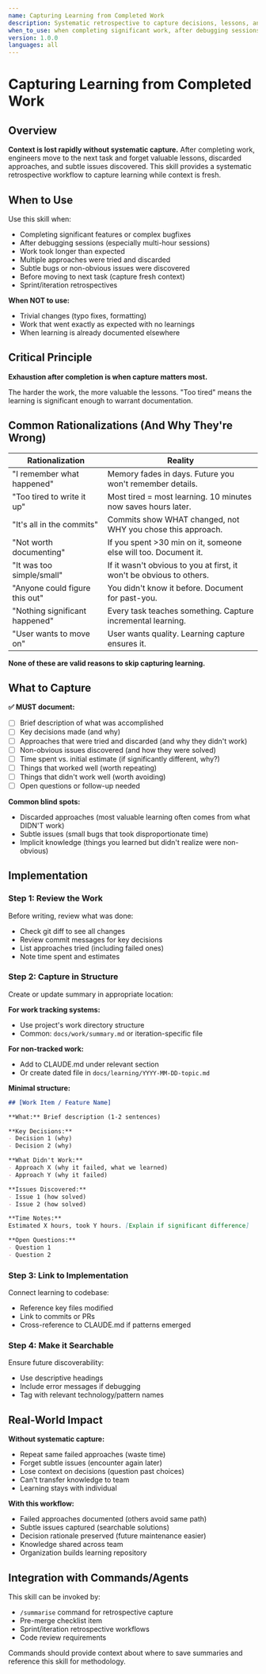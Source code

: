 ```yaml
---
name: Capturing Learning from Completed Work
description: Systematic retrospective to capture decisions, lessons, and insights from completed work
when_to_use: when completing significant work, after debugging sessions, before moving to next task, when work took longer than expected, or when approaches were discarded
version: 1.0.0
languages: all
---
```


# Capturing Learning from Completed Work

## Overview

**Context is lost rapidly without systematic capture.** After completing work, engineers move to the next task and forget valuable lessons, discarded approaches, and subtle issues discovered. This skill provides a systematic retrospective workflow to capture learning while context is fresh.

## When to Use

Use this skill when:
- Completing significant features or complex bugfixes
- After debugging sessions (especially multi-hour sessions)
- Work took longer than expected
- Multiple approaches were tried and discarded
- Subtle bugs or non-obvious issues were discovered
- Before moving to next task (capture fresh context)
- Sprint/iteration retrospectives

**When NOT to use:**
- Trivial changes (typo fixes, formatting)
- Work that went exactly as expected with no learnings
- When learning is already documented elsewhere

## Critical Principle

**Exhaustion after completion is when capture matters most.**

The harder the work, the more valuable the lessons. "Too tired" means the learning is significant enough to warrant documentation.

## Common Rationalizations (And Why They're Wrong)

| Rationalization | Reality |
|----------------|---------|
| "I remember what happened" | Memory fades in days. Future you won't remember details. |
| "Too tired to write it up" | Most tired = most learning. 10 minutes now saves hours later. |
| "It's all in the commits" | Commits show WHAT changed, not WHY you chose this approach. |
| "Not worth documenting" | If you spent >30 min on it, someone else will too. Document it. |
| "It was too simple/small" | If it wasn't obvious to you at first, it won't be obvious to others. |
| "Anyone could figure this out" | You didn't know it before. Document for past-you. |
| "Nothing significant happened" | Every task teaches something. Capture incremental learning. |
| "User wants to move on" | User wants quality. Learning capture ensures it. |

**None of these are valid reasons to skip capturing learning.**

## What to Capture

**✅ MUST document:**
- [ ] Brief description of what was accomplished
- [ ] Key decisions made (and why)
- [ ] Approaches that were tried and discarded (and why they didn't work)
- [ ] Non-obvious issues discovered (and how they were solved)
- [ ] Time spent vs. initial estimate (if significantly different, why?)
- [ ] Things that worked well (worth repeating)
- [ ] Things that didn't work well (worth avoiding)
- [ ] Open questions or follow-up needed

**Common blind spots:**
- Discarded approaches (most valuable learning often comes from what DIDN'T work)
- Subtle issues (small bugs that took disproportionate time)
- Implicit knowledge (things you learned but didn't realize were non-obvious)

## Implementation

### Step 1: Review the Work

Before writing, review what was done:
- Check git diff to see all changes
- Review commit messages for key decisions
- List approaches tried (including failed ones)
- Note time spent and estimates

### Step 2: Capture in Structure

Create or update summary in appropriate location:

**For work tracking systems:**
- Use project's work directory structure
- Common: `docs/work/summary.md` or iteration-specific file

**For non-tracked work:**
- Add to CLAUDE.md under relevant section
- Or create dated file in `docs/learning/YYYY-MM-DD-topic.md`

**Minimal structure:**
```markdown
## [Work Item / Feature Name]

**What:** Brief description (1-2 sentences)

**Key Decisions:**
- Decision 1 (why)
- Decision 2 (why)

**What Didn't Work:**
- Approach X (why it failed, what we learned)
- Approach Y (why it failed)

**Issues Discovered:**
- Issue 1 (how solved)
- Issue 2 (how solved)

**Time Notes:**
Estimated X hours, took Y hours. [Explain if significant difference]

**Open Questions:**
- Question 1
- Question 2
```

### Step 3: Link to Implementation

Connect learning to codebase:
- Reference key files modified
- Link to commits or PRs
- Cross-reference to CLAUDE.md if patterns emerged

### Step 4: Make it Searchable

Ensure future discoverability:
- Use descriptive headings
- Include error messages if debugging
- Tag with relevant technology/pattern names

## Real-World Impact

**Without systematic capture:**
- Repeat same failed approaches (waste time)
- Forget subtle issues (encounter again later)
- Lose context on decisions (question past choices)
- Can't transfer knowledge to team
- Learning stays with individual

**With this workflow:**
- Failed approaches documented (others avoid same path)
- Subtle issues captured (searchable solutions)
- Decision rationale preserved (future maintenance easier)
- Knowledge shared across team
- Organization builds learning repository

## Integration with Commands/Agents

This skill can be invoked by:
- `/summarise` command for retrospective capture
- Pre-merge checklist item
- Sprint/iteration retrospective workflows
- Code review requirements

Commands should provide context about where to save summaries and reference this skill for methodology.
